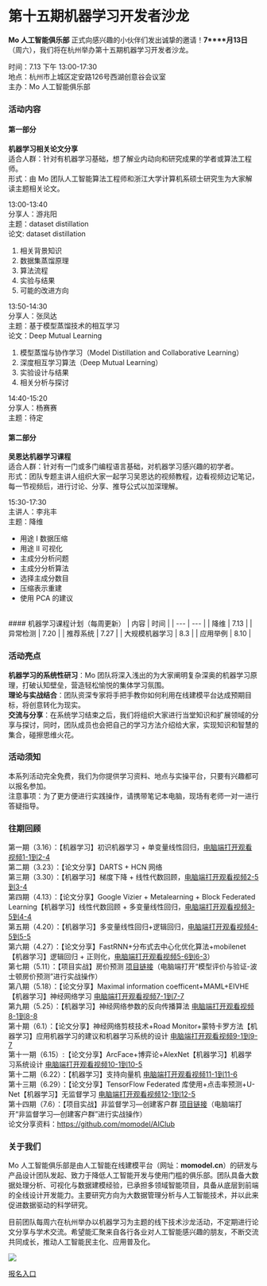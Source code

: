 # 第十五期机器学习开发者沙龙

**Mo 人工智能俱乐部** 正式向感兴趣的小伙伴们发出诚挚的邀请！**7****月13日**（周六），我们将在杭州举办第十五期机器学习开发者沙龙。

时间：7.13 下午 13:00-17:30<br />地点：杭州市上城区定安路126号西湖创意谷会议室<br />主办：Mo 人工智能俱乐部
<a name="zPAUh"></a>
### 活动内容
<a name="ZbhHa"></a>
#### 第一部分
**机器学习相关论文分享**<br />适合人群：针对有机器学习基础，想了解业内动向和研究成果的学者或算法工程师。<br />形式：由 Mo 团队人工智能算法工程师和浙江大学计算机系硕士研究生为大家解读主题相关论文。

13:00-13:40<br />分享人：游兆阳<br />主题：dataset distillation<br />论文: dataset distillation

1. 相关背景知识
1. 数据集蒸馏原理
1. 算法流程
1. 实验与结果
1. 可能的改进方向

13:50-14:30<br />分享人：张凤达<br />主题：基于模型蒸馏技术的相互学习<br />论文：Deep Mutual Learning

1. 模型蒸馏与协作学习（Model Distillation and Collaborative Learning）
1. 深度相互学习算法（Deep Mutual Learning）
1. 实验设计与结果
1. 相关分析与探讨

14:40-15:20<br />分享人：杨赛赛<br />主题：待定

<a name="r1kh7"></a>
#### 第二部分
**吴恩达机器学习课程**<br />适合人群：针对有一门或多门编程语言基础，对机器学习感兴趣的初学者。<br />形式：团队专题主讲人组织大家一起学习吴恩达的视频教程，边看视频边记笔记，每一节视频后，进行讨论、分享、推导公式以加深理解。

15:30-17:30<br />主讲人：李兆丰<br />主题：降维

- 用途 I 数据压缩
- 用途 II 可视化
- 主成分分析问题
- 主成分分析算法
- 选择主成分数目
- 压缩表示重建
- 使用 PCA 的建议

<br />
<a name="n25k1"></a>
#### 机器学习课程计划（每周更新）
| 内容 | 时间 |
| --- | --- |
| 降维 | 7.13 |
| 异常检测 | 7.20 |
| 推荐系统 | 7.27 |
| 大规模机器学习 | 8.3 |
| 应用举例 | 8.10 |

<a name="3b4924aa"></a>
### 活动亮点
**机器学习的系统性研习**：Mo 团队将深入浅出的为大家阐明复杂深奥的机器学习原理，打破认知壁垒，营造轻松愉悦的集体学习氛围。<br />**理论与实战结合**：团队资深专家将手把手教你如何利用在线建模平台达成预期目标，将创意转化为现实。<br />**交流与分享**：在系统学习结束之后，我们将组织大家进行当堂知识和扩展领域的分享与探讨，同时，团队成员也会把自己的学习方法介绍给大家，实现知识和智慧的集合，碰擦思维火花。
<a name="a84811ac"></a>
### 活动须知
本系列活动完全免费，我们为你提供学习资料、地点与实操平台，只要有兴趣都可以报名参加。<br />注意事项：为了更方便进行实践操作，请携带笔记本电脑，现场有老师一对一进行答疑指导。
<a name="IgWDG"></a>
### 往期回顾
第一期（3.16）：【机器学习】初识机器学习 + 单变量线性回归，[电脑端打开观看视频1-1到2-4](http://www.momodel.cn:8899/classroom/class?id=5c5696191afd94720cc94533&type=video)<br />第二期（3.23）：【论文分享】DARTS + HCN 网络<br />第三期（3.30）：【机器学习】梯度下降 + 线性代数回顾，[电脑端打开观看视频2-5到3-4](http://www.momodel.cn:8899/classroom/class?id=5c5696191afd94720cc94533&type=video)<br />第四期（4.13）：【论文分享】Google Vizier + Metalearning + Block Federated Learning【机器学习】线性代数回顾 + 多变量线性回归，[电脑端打开观看视频3-5到4-4](http://www.momodel.cn:8899/classroom/class?id=5c5696191afd94720cc94533&type=video)<br />第五期（4.20）：【机器学习】多变量线性回归+逻辑回归，[电脑端打开观看视频4-5到5-5](http://www.momodel.cn:8899/classroom/class?id=5c5696191afd94720cc94533&type=video)<br />第六期（4.27）：【论文分享】FastRNN+分布式去中心化优化算法+mobilenet【机器学习】逻辑回归 + 正则化，[电脑端打开观看视频5-6到6-3](http://www.momodel.cn:8899/classroom/class?id=5c5696191afd94720cc94533&type=video)）<br />第七期（5.11）：【项目实战】房价预测 [项目链接](http://www.momodel.cn:8899/classroom/class?id=5c680b311afd943a9f70901b&type=practice)（电脑端打开“模型评价与验证-波士顿房价预测”进行实战操作）<br />第八期（5.18）：【论文分享】Maximal information coefficent+MAML+EIVHE【机器学习】神经网络学习 [电脑端打开观看视频7-1到7-7](http://www.momodel.cn:8899/classroom/class?id=5c5696191afd94720cc94533&type=video)<br />第九期（5.25）：【机器学习】神经网络参数的反向传播算法 [电脑端打开观看视频8-1到8-8](http://www.momodel.cn:8899/classroom/class?id=5c5696191afd94720cc94533&type=video)<br />第十期（6.1）：【论文分享】神经网络剪枝技术+Road Monitor+蒙特卡罗方法【机器学习】应用机器学习的建议和机器学习系统的设计 [电脑端打开观看视频9-1到9-7](http://www.momodel.cn:8899/classroom/class?id=5c5696191afd94720cc94533&type=video)<br />第十一期（6.15）:【论文分享】ArcFace+博弈论+AlexNet【机器学习】机器学习系统设计 [电脑端打开观看视频10-1到10-5](http://www.momodel.cn:8899/classroom/class?id=5c5696191afd94720cc94533&type=video)<br />第十二期（6.22）：【机器学习】支持向量机 [电脑端打开观看视频11-1到11-6](http://www.momodel.cn:8899/classroom/class?id=5c5696191afd94720cc94533&type=video)<br />第十三期（6.29）：【论文分享】TensorFlow Federated 库使用+点击率预测+U-Net【机器学习】无监督学习 [电脑端打开观看视频12-1到12-5](http://www.momodel.cn:8899/classroom/class?id=5c5696191afd94720cc94533&type=video) <br />第十四期（7.6）：【项目实战】非监督学习—创建客户群 [项目链接](http://www.momodel.cn:8899/classroom/class?id=5c680b311afd943a9f70901b&type=practice)（电脑端打开“非监督学习—创建客户群”进行实战操作）<br />论文分享资料：https://github.com/momodel/AIClub

<a name="8JG2d"></a>
### 关于我们
Mo 人工智能俱乐部是由人工智能在线建模平台（网址：**momodel.cn**）的研发与产品设计团队发起、致力于降低人工智能开发与使用门槛的俱乐部。团队具备大数据处理分析、可视化与数据建模经验，已承担多领域智能项目，具备从底层到前端的全线设计开发能力。主要研究方向为大数据管理分析与人工智能技术，并以此来促进数据驱动的科学研究。

目前团队每周六在杭州举办以机器学习为主题的线下技术沙龙活动，不定期进行论文分享与学术交流。希望能汇聚来自各行各业对人工智能感兴趣的朋友，不断交流共同成长，推动人工智能民主化、应用普及化。

![](https://cdn.nlark.com/yuque/0/2019/jpeg/307794/1557296098446-1f1b8586-bd60-4292-b627-a751322fa93c.jpeg#align=left&display=inline&height=540&originHeight=540&originWidth=1114&size=0&status=done&width=1114)

[报名入口](https://www.wjx.top/jq/42486198.aspx)
